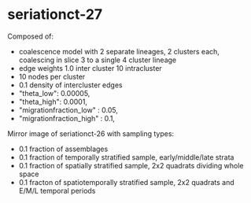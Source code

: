 # seriationct-27 #

Composed of:

* coalescence model with 2 separate lineages, 2 clusters each, coalescing in slice 3 to a single 4 cluster lineage
* edge weights 1.0 inter cluster 10 intracluster
* 10 nodes per cluster
* 0.1 density of intercluster edges 
* "theta_low": 0.00005,
* "theta_high": 0.0001,
* "migrationfraction_low" : 0.05,
* "migrationfraction_high" : 0.1,

Mirror image of seriationct-26 with sampling types:

* 0.1 fraction of assemblages
* 0.1 fraction of temporally stratified sample, early/middle/late strata
* 0.1 fraction of spatially stratified sample, 2x2 quadrats dividing whole space
* 0.1 fracton of spatiotemporally stratified sample, 2x2 quadrats and E/M/L temporal periods

